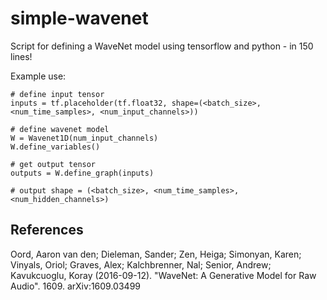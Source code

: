 # simple-wavenet
Script for defining a WaveNet model using tensorflow and python - in 150 lines!

Example use:

```
# define input tensor
inputs = tf.placeholder(tf.float32, shape=(<batch_size>, <num_time_samples>, <num_input_channels>))

# define wavenet model
W = Wavenet1D(num_input_channels)
W.define_variables()

# get output tensor
outputs = W.define_graph(inputs)

# output shape = (<batch_size>, <num_time_samples>, <num_hidden_channels>)
```
## References

Oord, Aaron van den; Dieleman, Sander; Zen, Heiga; Simonyan, Karen; Vinyals, Oriol; Graves, Alex; Kalchbrenner, Nal; Senior, Andrew; Kavukcuoglu, Koray (2016-09-12). "WaveNet: A Generative Model for Raw Audio". 1609. arXiv:1609.03499
